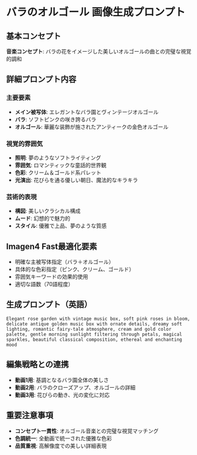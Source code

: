 # バラのオルゴール 画像生成プロンプト

## 基本コンセプト
**音楽コンセプト**: バラの花をイメージした美しいオルゴールの曲との完璧な視覚的調和

## 詳細プロンプト内容

### 主要要素
- **メイン被写体**: エレガントなバラ園とヴィンテージオルゴール
- **バラ**: ソフトピンクの咲き誇るバラ
- **オルゴール**: 華麗な装飾が施されたアンティークの金色オルゴール

### 視覚的雰囲気
- **照明**: 夢のようなソフトライティング
- **雰囲気**: ロマンティックな童話的世界観
- **色彩**: クリーム＆ゴールド系パレット
- **光演出**: 花びらを通る優しい朝日、魔法的なキラキラ

### 芸術的表現
- **構図**: 美しいクラシカル構成
- **ムード**: 幻想的で魅力的
- **スタイル**: 優雅で上品、夢のような質感

## Imagen4 Fast最適化要素
- 明確な主被写体指定（バラ＋オルゴール）
- 具体的な色彩指定（ピンク、クリーム、ゴールド）
- 雰囲気キーワードの効果的使用
- 適切な語数（70語程度）

## 生成プロンプト（英語）
```
Elegant rose garden with vintage music box, soft pink roses in bloom, delicate antique golden music box with ornate details, dreamy soft lighting, romantic fairy-tale atmosphere, cream and gold color palette, gentle morning sunlight filtering through petals, magical sparkles, beautiful classical composition, ethereal and enchanting mood
```

## 編集戦略との連携
- **動画1用**: 基調となるバラ園全体の美しさ
- **動画2用**: バラのクローズアップ、オルゴールの詳細
- **動画3用**: 花びらの動き、光の変化に対応

## 重要注意事項
- **コンセプト一貫性**: オルゴール音楽との完璧な視覚マッチング
- **色調統一**: 全動画で統一された優雅な色彩
- **品質重視**: 高解像度での美しい詳細表現